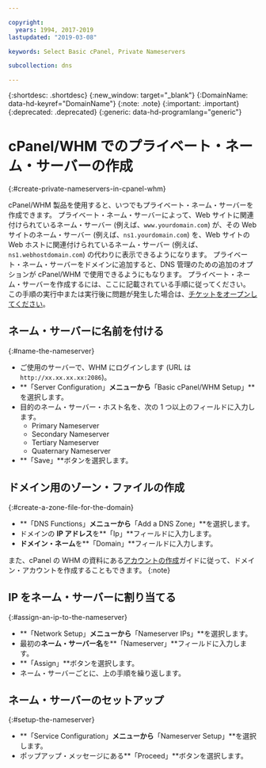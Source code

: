 ```yaml
---

copyright:
  years: 1994, 2017-2019
lastupdated: "2019-03-08"

keywords: Select Basic cPanel, Private Nameservers

subcollection: dns

---
```



{:shortdesc: .shortdesc}
{:new_window: target="_blank"}
{:DomainName: data-hd-keyref="DomainName"}
{:note: .note}
{:important: .important}
{:deprecated: .deprecated}
{:generic: data-hd-programlang="generic"}

# cPanel/WHM でのプライベート・ネーム・サーバーの作成
{:#create-private-nameservers-in-cpanel-whm}

cPanel/WHM 製品を使用すると、いつでもプライベート・ネーム・サーバーを作成できます。 プライベート・ネーム・サーバーによって、Web サイトに関連付けられているネーム・サーバー (例えば、`www.yourdomain.com`) が、その Web サイトのネーム・サーバー (例えば、`ns1.yourdomain.com`) を、Web サイトの Web ホストに関連付けられているネーム・サーバー (例えば、`ns1.webhostdomain.com`) の代わりに表示できるようになります。 プライベート・ネーム・サーバーをドメインに追加すると、DNS 管理のための追加のオプションが cPanel/WHM で使用できるようにもなります。 プライベート・ネーム・サーバーを作成するには、ここに記載されている手順に従ってください。 この手順の実行中または実行後に問題が発生した場合は、[チケットをオープンしてください](/docs/get-support?topic=get-support-getting-customer-support)。

## ネーム・サーバーに名前を付ける
{:#name-the-nameserver}

* ご使用のサーバーで、WHM にログインします (URL は `http://xx.xx.xx.xx:2086`)。
* **「Server Configuration」**メニューから**「Basic cPanel/WHM Setup」**を選択します。
* 目的のネーム・サーバー・ホスト名を、次の 1 つ以上のフィールドに入力します。
  * Primary Nameserver
  * Secondary Nameserver
  * Tertiary Nameserver
  * Quaternary Nameserver
* **「Save」**ボタンを選択します。

## ドメイン用のゾーン・ファイルの作成
{:#create-a-zone-file-for-the-domain}

* **「DNS Functions」**メニューから**「Add a DNS Zone」**を選択します。
* ドメインの **IP アドレス**を**「Ip」**フィールドに入力します。
* **ドメイン・ネーム**を**「Domain」**フィールドに入力します。

また、cPanel の WHM の資料にある[アカウントの作成](https://docs.cpanel.net/display/70Docs/Create+a+New+Account)ガイドに従って、ドメイン・アカウントを作成することもできます。
{:note}

## IP をネーム・サーバーに割り当てる
{:#assign-an-ip-to-the-nameserver}

* **「Network Setup」**メニューから**「Nameserver IPs」**を選択します。
* 最初の**ネーム・サーバー名**を**「Nameserver」**フィールドに入力します。
* **「Assign」**ボタンを選択します。
* ネーム・サーバーごとに、上の手順を繰り返します。

## ネーム・サーバーのセットアップ
{:#setup-the-nameserver}

* **「Service Configuration」**メニューから**「Nameserver Setup」**を選択します。
* ポップアップ・メッセージにある**「Proceed」**ボタンを選択します。
